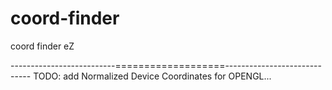 # coord-finder
coord finder eZ

--------------------------===================-----------------------------
TODO:
add Normalized Device Coordinates for OPENGL...

